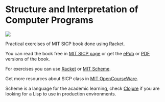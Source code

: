 Structure and Interpretation of Computer Programs
=================================================

<img src="http://mitpress.mit.edu/sicp/graphics/main-banner.gif"/>


Practical exercises of MIT SICP book done using Racket.

You can read the book free in [MIT SICP
page](http://mitpress.mit.edu/sicp/) or get the
[ePub](https://github.com/downloads/ieure/sicp/sicp.epub) or
[PDF](https://github.com/sarabander/sicp-pdf/raw/master/sicp.pdf)
versions of the book.

For exercises you can use [Racket](http://racket-lang.org/) or
[MIT Scheme](http://www.gnu.org/software/mit-scheme/).

Get more resources about SICP class in [MIT OpenCourseWare](http://ocw.mit.edu/courses/electrical-engineering-and-computer-science/6-001-structure-and-interpretation-of-computer-programs-spring-2005/).

Scheme is a language for the academic learning, check [Clojure](http://clojure.org/)
if you are looking for a Lisp to use in production environments.
